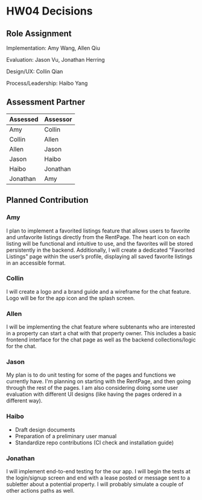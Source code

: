 # HW04 Decisions
## Role Assignment
Implementation: Amy Wang,	Allen Qiu

Evaluation: Jason Vu, Jonathan Herring

Design/UX: Collin Qian

Process/Leadership: Haibo Yang

## Assessment Partner
| Assessed  | Assessor |
|-----------|----------|
| Amy       | Collin   |
| Collin    | Allen    |
| Allen     | Jason    |
| Jason     | Haibo    |
| Haibo     | Jonathan |
| Jonathan  | Amy      |

## Planned Contribution
### Amy
I plan to implement a favorited listings feature that allows users to favorite and unfavorite listings directly from the RentPage. The heart icon on each listing will be functional and intuitive to use, and the favorites will be stored persistently in the backend. Additionally, I will create a dedicated "Favorited Listings" page within the user’s profile, displaying all saved favorite listings in an accessible format. 
### Collin
I will create a logo and a brand guide and a wireframe for the chat feature. Logo will be for the app icon and the splash screen.
### Allen
I will be implementing the chat feature where subtenants who are interested in a property can start a chat with that property owner. This includes a basic frontend interface for the chat page as well as the backend collections/logic for the chat.
### Jason
My plan is to do unit testing for some of the pages and functions we currently have. I'm planning on starting with the RentPage, and then going through the rest of the pages. I am also considering doing some user evaluation  with different UI designs (like having the pages ordered in a different way).
### Haibo
- Draft design documents
- Preparation of a preliminary user manual
- Standardize repo contributions (CI check and installation guide)
### Jonathan
I will implement end-to-end testing for the our app. I will begin the tests at the login/signup screen and end with a lease posted or message sent to a subletter about a potential property. I will probably simulate a couple of other actions paths as well.
